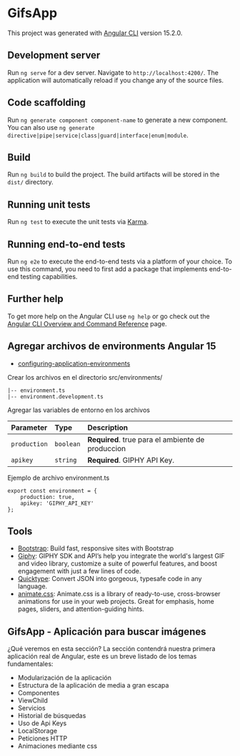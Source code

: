 # GifsApp

This project was generated with [Angular CLI](https://github.com/angular/angular-cli) version 15.2.0.

## Development server

Run `ng serve` for a dev server. Navigate to `http://localhost:4200/`. The application will automatically reload if you change any of the source files.

## Code scaffolding

Run `ng generate component component-name` to generate a new component. You can also use `ng generate directive|pipe|service|class|guard|interface|enum|module`.

## Build

Run `ng build` to build the project. The build artifacts will be stored in the `dist/` directory.

## Running unit tests

Run `ng test` to execute the unit tests via [Karma](https://karma-runner.github.io).

## Running end-to-end tests

Run `ng e2e` to execute the end-to-end tests via a platform of your choice. To use this command, you need to first add a package that implements end-to-end testing capabilities.

## Further help

To get more help on the Angular CLI use `ng help` or go check out the [Angular CLI Overview and Command Reference](https://angular.io/cli) page.

## Agregar archivos de environments Angular 15
- [configuring-application-environments](https://angular.io/guide/build#configuring-application-environments)

Crear los archivos en el directorio src/environments/

```
|-- environment.ts
|-- environment.development.ts
```
Agregar las variables de entorno en los archivos

| Parameter | Type     | Description                |
| :-------- | :------- | :------------------------- |
| `production` | `boolean` | **Required**. true para el ambiente de produccion |
| `apikey` | `string` | **Required**. GIPHY API Key. |

Ejemplo de archivo environment.ts

```
export const environment = {
    production: true,
    apikey: 'GIPHY_API_KEY'
};
```

## Tools 

- [Bootstrap](https://getbootstrap.com/): Build fast, responsive sites with Bootstrap 
- [Giphy](https://developers.giphy.com/): GIPHY SDK and API’s help you integrate the world's largest GIF and video library, customize a suite of powerful features, and boost engagement with just a few lines of code.
- [Quicktype](https://quicktype.io/): Convert JSON into gorgeous, typesafe code in any language.
- [animate.css](https://animate.style/): Animate.css is a library of ready-to-use, cross-browser animations for use in your web projects. Great for emphasis, home pages, sliders, and attention-guiding hints.

## GifsApp - Aplicación para buscar imágenes

¿Qué veremos en esta sección?
La sección contendrá nuestra primera aplicación real de Angular, este es un breve listado de los temas fundamentales:

- Modularización de la aplicación
- Estructura de la aplicación de media a gran escapa
- Componentes
- ViewChild
- Servicios
- Historial de búsquedas
- Uso de Api Keys
- LocalStorage
- Peticiones HTTP
- Animaciones mediante css
